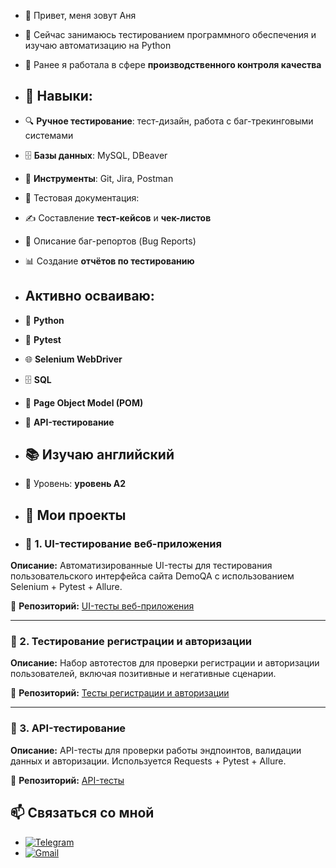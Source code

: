 - 👋 Привет, меня зовут Аня
- 👀 Сейчас занимаюсь тестированием программного обеспечения и изучаю автоматизацию на Python
- 💾 Ранее я работала в сфере **производственного контроля качества**
- ## 🔧 Навыки:
- 🔍 **Ручное тестирование**: тест-дизайн, работа с баг-трекинговыми системами
- 🗄 **Базы данных**: MySQL, DBeaver
- 📂 **Инструменты**: Git, Jira, Postman
- 📑 Тестовая документация: 
- ✍ Составление **тест-кейсов** и **чек-листов**  
- 🐞 Описание баг-репортов (Bug Reports)  
- 📊 Создание **отчётов по тестированию**
- ## Активно осваиваю:
- 🐍 **Python** 
- 🧪 **Pytest**
- 🌐 **Selenium WebDriver**  
- 🗄 **SQL**
- 📄 **Page Object Model (POM)**
- 🐍 **API-тестирование**
- ## 📚 Изучаю английский  
- 🎯 Уровень: **уровень A2**

- ## 📌 Мои проекты

- ### 🔹 1. UI-тестирование веб-приложения  
**Описание:** Автоматизированные UI-тесты для тестирования пользовательского интерфейса сайта DemoQA с использованием Selenium + Pytest + Allure.  

🔗 **Репозиторий:** [UI-тесты веб-приложения](https://github.com/anzoky/autotest_framework.git)  

---
### 🔹 2. Тестирование регистрации и авторизации  
**Описание:** Набор автотестов для проверки регистрации и авторизации пользователей, включая позитивные и негативные сценарии.  

🔗 **Репозиторий:** [Тесты регистрации и авторизации](https://github.com/anzoky/tests_for_registration_and_autorization)  

---

### 🔹 3. API-тестирование  
**Описание:** API-тесты для проверки работы эндпоинтов, валидации данных и авторизации. Используется Requests + Pytest + Allure.  

🔗 **Репозиторий:** [API-тесты](https://github.com/anzoky/test_api_project)  


## 📫 Связаться со мной  
- [![Telegram](https://img.shields.io/badge/Telegram-26A5E4?style=for-the-badge&logo=telegram&logoColor=white)](https://t.me/anzoky)
- [![Gmail](https://img.shields.io/badge/Email-D14836?style=for-the-badge&logo=gmail&logoColor=white)](mailto:kimanzo2000@gmail.com)  
